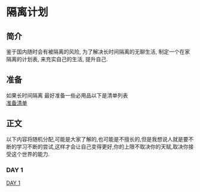# 隔离计划

## 简介

鉴于国内随时会有被隔离的风险, 为了解决长时间隔离的无聊生活, 制定一个在家隔离的计划表, 来充实自己的生活, 提升自己.

## 准备
如果长时间隔离 最好准备一些必用品以下是清单列表   
[准备清单](./buy/buy.md)   


## 正文
以下内容将随机分配,可能是大家了解的,也可能是不擅长的,但是我想说人就是要不断的学习不断的尝试,这样才会让自己变得更好,你的上限不取决你的天赋,取决你接受这个世界的能力.

### DAY 1
[DAY 1](./day/day1.md)   